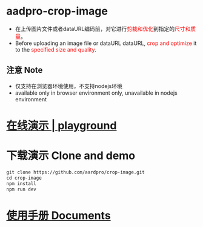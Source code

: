 # aadpro-crop-image
- <div>在上传图片文件或者dataURL编码前，对它进行<span style="color: red">剪裁和优化</span>到指定的<span style="color: red">尺寸和质量</span>。</div>
- <div style="margin-bottom:2em">Before uploading an image file or dataURL dataURL, <span style="color: red">crop and optimize</span> it to the <span style="color: red">specified size and quality</span>.</div>

## 注意 Note

- 仅支持在浏览器环境使用，不支持nodejs环境
- available only in browser environment only, unavailable in nodejs environment

# [在线演示 | playground](https://stackblitz.com/~/github.com/aardpro/crop-image)

# 下载演示 Clone and demo
```md
git clone https://github.com/aardpro/crop-image.git
cd crop-image
npm install
npm run dev
```

# [使用手册 Documents](./lib/readme.MD)
